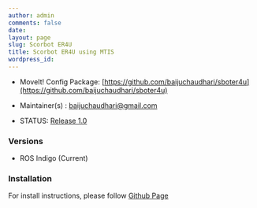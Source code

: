 ```yaml
---
author: admin
comments: false
date: 
layout: page
slug: Scorbot ER4U
title: Scorbot ER4U using MTIS
wordpress_id:
---
```




	
  * MoveIt! Config Package: [https://github.com/baijuchaudhari/sboter4u](https://github.com/baijuchaudhari/sboter4u)

	
  * Maintainer(s) : baijuchaudhari@gmail.com

	
  * STATUS: [Release 1.0]()




### Versions





	
  * ROS Indigo (Current)




### Installation


For install instructions, please follow [Github Page](https://github.com/baijuchaudhari/sboter4u)
